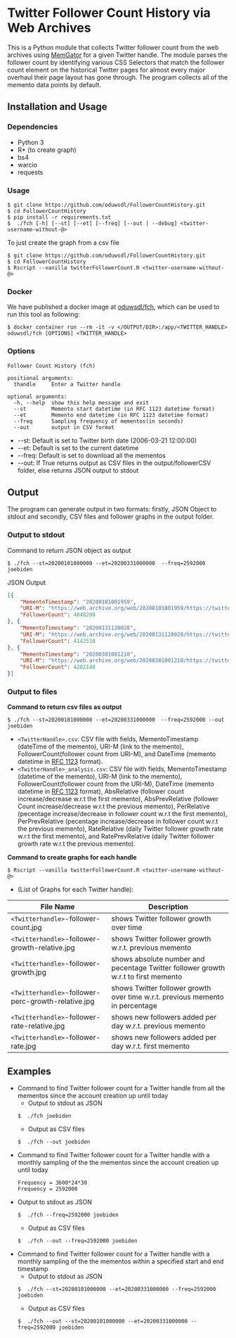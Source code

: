 # Twitter Follower Count History via Web Archives
This is a Python module that collects Twitter follower count from the web archives using [MemGator](https://github.com/oduwsdl/MemGator) for a given Twitter handle. The module parses the follower count by identifying various CSS Selectors that match the follower count element on the historical Twitter pages for almost every major overhaul their page layout has gone through. The program collects all of the memento data points by default.

## Installation and Usage
### Dependencies
* Python 3
* R* (to create graph)
* bs4
* warcio
* requests

### Usage
```shell
$ git clone https://github.com/oduwsdl/FollowerCountHistory.git
$ cd FollowerCountHistory
$ pip install -r requirements.txt
$  ./fch [-h] [--st] [--et] [--freq] [--out | --debug] <twitter-username-without-@>
```

To just create the graph from a csv file
```shell
$ git clone https://github.com/oduwsdl/FollowerCountHistory.git
$ cd FollowerCountHistory
$ Rscript --vanilla twitterFollowerCount.R <twitter-username-without-@>
```

### Docker

We have published a docker image at [oduwsdl/fch](https://hub.docker.com/r/oduwsdl/fch), which can be used to run this tool as following:

```
$ docker container run --rm -it -v </OUTPUT/DIR>:/app/<TWITTER_HANDLE> oduwsdl/fch [OPTIONS] <TWITTER_HANDLE>
```

### Options
```
Follower Count History (fch)

positional arguments:
  thandle     Enter a Twitter handle

optional arguments:
  -h, --help  show this help message and exit
  --st        Memento start datetime (in RFC 1123 datetime format)
  --et        Memento end datetime (in RFC 1123 datetime format)
  --freq      Sampling frequency of mementos(in seconds)
  --out       output in CSV format
```
* --st: Default is set to Twitter birth date (2006-03-21 12:00:00)
* --et: Default is set to the current datetime
* --freq: Default is set to download all the mementos
* --out: If True returns output as CSV files in the output/followerCSV folder, else returns JSON output to stdout 

## Output

The program can generate output in two formats: firstly, JSON Object to stdout and secondly, CSV files and follower graphs in the output folder.

### Output to stdout 

Command to return JSON object as output 
```shell
$ ./fch --st=20200101000000 --et=20200331000000  --freq=2592000 joebiden
```
JSON Output
```json
[{
	"MementoTimestamp": "20200101001959",
	"URI-M": "https://web.archive.org/web/20200101001959/https://twitter.com/JoeBiden",
	"FollowerCount": 4048208
}, {
	"MementoTimestamp": "20200131120028",
	"URI-M": "https://web.archive.org/web/20200131120028/https://twitter.com/joebiden",
	"FollowerCount": 4142510
}, {
	"MementoTimestamp": "20200301001210",
	"URI-M": "https://web.archive.org/web/20200301001210/https://twitter.com/JoeBiden/",
	"FollowerCount": 4202148
}]
```
### Output to files

**Command to return csv files as output**

```shell
$ ./fch --st=20200101000000 --et=20200331000000  --freq=2592000 --out joebiden
```
* `<TwitterHandle>.csv`: CSV file with fields, MementoTimestamp (dateTime of the memento), URI-M (link to the memento), FollowerCount(follower count from URI-M), and	 DateTime (memento datetime in [RFC 1123](http://www.csgnetwork.com/timerfc1123calc.html) format).
* `<TwitterHandle>_analysis.csv`: CSV file with fields, MementoTimestamp (datetime of the memento), URI-M (link to the memento), FollowerCount(follower count from the URI-M), DateTime (memento datetime in [RFC 1123](http://www.csgnetwork.com/timerfc1123calc.html) format), AbsRelative (follower count increase/decrease w.r.t the first memento), AbsPrevRelative (follower Count increase/decrease w.r.t the previous memento), PerRelative (pecentage increase/decrease in follower count w.r.t the first memento), PerPrevRelative (pecentage increase/decrease in follower count w.r.t the previous memento), RateRelative (daily Twitter follower growth rate w.r.t the first memento), and RatePrevRelative (daily Twitter follower growth rate w.r.t the previous memento). 

**Command to create graphs for each handle**

```shell
$ Rscript --vanilla twitterFollowerCount.R <twitter-username-without-@>
```

* (List of Graphs for each Twitter handle):

File Name| Description
---------|------------
`<Twitterhandle>`-follower-count.jpg|                shows Twitter follower growth over time
`<Twitterhandle>`-follower-growth-relative.jpg|      shows Twitter follower growth w.r.t. previous memento
`<Twitterhandle>`-follower-growth.jpg|               shows absolute number and pecentage Twitter follower growth w.r.t to first memento
`<Twitterhandle>`-follower-perc-growth-relative.jpg| shows Twitter follower growth over time w.r.t. previous memento in percentage
`<Twitterhandle>`-follower-rate-relative.jpg|        shows new followers added per day w.r.t. previous memento
`<Twitterhandle>`-follower-rate.jpg|                 shows new followers added per day w.r.t. first memento

## Examples

* Command to find Twitter follower count for a Twitter handle from all the mementos since the account creation up until today
  * Output to stdout as JSON
  ```shell
  $  ./fch joebiden
  ```
  * Output as CSV files
  ```shell
  $  ./fch --out joebiden
  ```
* Command to find Twitter follower count for a Twitter handle with a monthly sampling of the the mementos since the account creation up until today
  ```
  Frequency = 3600*24*30 
  Frequency = 2592000
  ```
* Output to stdout as JSON
  ```shell
  $  ./fch --freq=2592000 joebiden
  ```
  * Output as CSV files
  ```shell
  $  ./fch --out --freq=2592000 joebiden
  ```
* Command to find Twitter follower count for a Twitter handle with a monthly sampling of the the mementos within a specified start and end timestamp
  * Output to stdout as JSON
  ```shell
  $  ./fch --st=20200101000000 --et=20200331000000 --freq=2592000 joebiden
  ```
  * Output as CSV files
  ```shell
  $  ./fch --out --st=20200101000000 --et=20200331000000 --freq=2592000 joebiden
